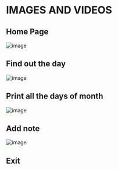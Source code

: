 # IMAGES AND VIDEOS
## Home Page
![image](https://user-images.githubusercontent.com/94296103/142887298-aee40bcc-8a25-4630-9eab-c92f3fc75c82.png)
## Find out the day
![image](https://user-images.githubusercontent.com/94296103/142890011-27c64fa6-8050-402b-ab4d-51a582be614a.png)
## Print all the days of month
![image](https://user-images.githubusercontent.com/94296103/142890156-fb45dc72-aeda-45de-8356-8f149bd5a92d.png)
## Add note
![image](https://user-images.githubusercontent.com/94296103/142890374-d2b6e91d-d9c5-4dce-bf34-7994852dc8f5.png)
## Exit
